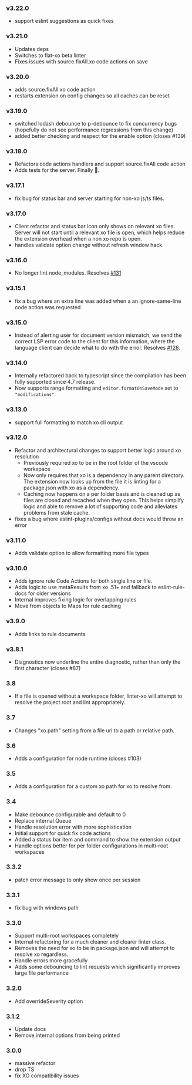 ### v3.22.0

- support eslint suggestions as quick fixes

### v3.21.0

- Updates deps
- Switches to flat-xo beta linter
- Fixes issues with source.fixAll.xo code actions on save

### v3.20.0

- adds source.fixAll.xo code action
- restarts extension on config changes so all caches can be reset

### v3.19.0

- switched lodash debounce to p-debounce to fix concurrency bugs (hopefully do not see performance regressions from this change)
- added better checking and respect for the enable option (closes #139)

### v3.18.0

- Refactors code actions handlers and support source.fixAll code action
- Adds tests for the server. Finally 🚀.

### v3.17.1

- fix bug for status bar and server starting for non-xo js/ts files.

### v3.17.0

- Client refactor and status bar icon only shows on relevant xo files. Server will not start until a relevant xo file is open, which helps reduce the extension overhead when a non xo repo is open.
- handles validate option change without refresh window hack.

### v3.16.0

- No longer lint node_modules. Resolves [#131](https://github.com/xojs/vscode-linter-xo/issues/131)

### v3.15.1

- fix a bug where an extra line was added when a an ignore-same-line code action was requested

### v3.15.0

- Instead of alerting user for document version mismatch, we send the correct LSP error code to the client for this information, where the language client can decide what to do with the error. Resolves [#128](https://github.com/xojs/vscode-linter-xo/issues/128).

### v3.14.0

- Internally refactored back to typescript since the compilation has been fully supported since 4.7 release.
- Now supports range formatting and `editor.formatOnSaveMode` set to `"modifications"`.

### v3.13.0

- support full formatting to match xo cli output

### v3.12.0

- Refactor and architectural changes to support better logic around xo resolution
  - Previously required xo to be in the root folder of the vscode workspace
  - Now only requires that xo is a dependency in any parent directory. The extension now looks up from the file it is linting for a package.json with xo as a dependency.
  - Caching now happens on a per folder basis and is cleaned up as files are closed and recached when they open. This helps simplify logic and able to remove a lot of supporting code and alleviates problems from stale cache.
- fixes a bug where eslint-plugins/configs without docs would throw an error

### v3.11.0

- Adds validate option to allow formatting more file types

### v3.10.0

- Adds ignore rule Code Actions for both single line or file.
- Adds logic to use metaResults from xo .51+ and fallback to eslint-rule-docs for older versions
- Internal improves fixing logic for overlapping rules
- Move from objects to Maps for rule caching

### v3.9.0

- Adds links to rule documents

### v3.8.1

- Diagnostics now underline the entire diagnostic, rather than only the first character (closes #87)

### 3.8

- If a file is opened without a workspace folder, linter-xo will attempt to resolve the project root and lint appropriately.

### 3.7

- Changes "xo.path" setting from a file uri to a path or relative path.

### 3.6

- Adds a configuration for node runtime (closes #103)

### 3.5

- Adds a configuration for a custom xo path for xo to resolve from.

### 3.4

- Make debounce configurable and default to 0
- Replace internal Queue
- Handle resolution error with more sophistication
- Initial support for quick fix code actions
- Added a status bar item and command to show the extension output
- Handle options better for per folder configurations in multi-root workspaces

### 3.3.2

- patch error message to only show once per session

### 3.3.1

- fix bug with windows path

### 3.3.0

- Support multi-root workspaces completely
- Internal refactoring for a much cleaner and clearer linter class.
- Removes the need for xo to be in package.json and will attempt to resolve xo regardless.
- Handle errors more gracefully
- Adds some debouncing to lint requests which significantly improves large file performance

### 3.2.0

- Add overrideSeverity option

### 3.1.2

- Update docs
- Remove internal options from being printed

### 3.0.0

- massive refactor
- drop TS
- fix XO compatibility issues
